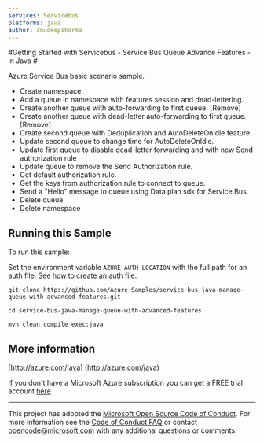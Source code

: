 ```yaml
---
services: Servicebus
platforms: java
author: anudeepsharma
---
```


#Getting Started with Servicebus - Service Bus Queue Advance Features - in Java #


  Azure Service Bus basic scenario sample.
  - Create namespace.
  - Add a queue in namespace with features session and dead-lettering.
  - Create another queue with auto-forwarding to first queue. [Remove]
  - Create another queue with dead-letter auto-forwarding to first queue. [Remove]
  - Create second queue with Deduplication and AutoDeleteOnIdle feature
  - Update second queue to change time for AutoDeleteOnIdle.
  - Update first queue to disable dead-letter forwarding and with new Send authorization rule
  - Update queue to remove the Send Authorization rule.
  - Get default authorization rule.
  - Get the keys from authorization rule to connect to queue.
  - Send a "Hello" message to queue using Data plan sdk for Service Bus.
  - Delete queue
  - Delete namespace
 

## Running this Sample ##

To run this sample:

Set the environment variable `AZURE_AUTH_LOCATION` with the full path for an auth file. See [how to create an auth file](https://github.com/Azure/azure-sdk-for-java/blob/master/AUTH.md).

    git clone https://github.com/Azure-Samples/service-bus-java-manage-queue-with-advanced-features.git

    cd service-bus-java-manage-queue-with-advanced-features

    mvn clean compile exec:java

## More information ##

[http://azure.com/java] (http://azure.com/java)

If you don't have a Microsoft Azure subscription you can get a FREE trial account [here](http://go.microsoft.com/fwlink/?LinkId=330212)

---

This project has adopted the [Microsoft Open Source Code of Conduct](https://opensource.microsoft.com/codeofconduct/). For more information see the [Code of Conduct FAQ](https://opensource.microsoft.com/codeofconduct/faq/) or contact [opencode@microsoft.com](mailto:opencode@microsoft.com) with any additional questions or comments.